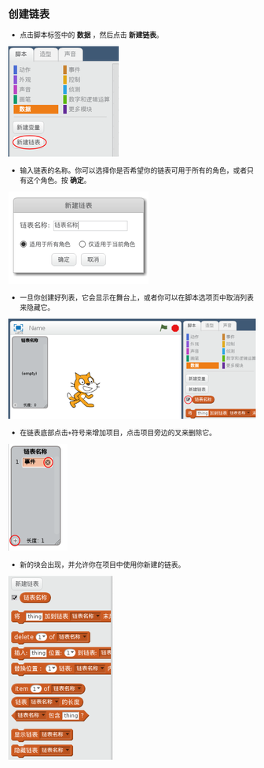 ## 创建链表

+ 点击脚本标签中的 **数据** ，然后点击 **新建链表**。

![创建列表](images/make-a-list.png)

+ 输入链表的名称。你可以选择你是否希望你的链表可用于所有的角色，或者只有这个角色。按 **确定**。

![列表名称](images/list-name.png)

+ 一旦你创建好列表，它会显示在舞台上，或者你可以在脚本选项页中取消列表来隐藏它。

![链表 显示/隐藏](images/list-show-hide.png)

+ 在链表底部点击`+`符号来增加项目，点击项目旁边的叉来删除它。

![链表 显示/隐藏](images/list-add-delete.png)

+ 新的块会出现，并允许你在项目中使用你新建的链表。

![列出链表块](images/list-blocks.png)